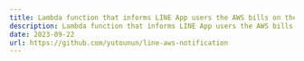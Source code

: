 ```yaml
---
title: Lambda function that informs LINE App users the AWS bills on the month
description: Lambda function that informs LINE App users the AWS bills on the month.
date: 2023-09-22
url: https://github.com/yutounun/line-aws-notification
---
```

